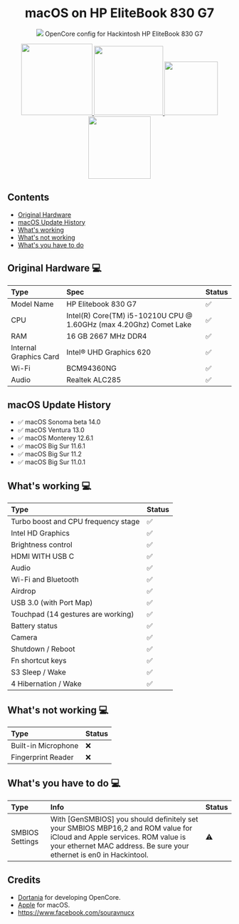 <h1 align="center"> macOS on HP EliteBook 830 G7 </h1>

<p align="center">
  <img src="https://github.com/Souravlvn/HP-ELITEBOOK-830-G7-COMETLAKE-HACKINTOSH-HD/assets/118700129/5fb74c60-33c4-4db6-948e-9f135b81c7de>

</p>

<h4 align="center"> OpenCore config for Hackintosh HP EliteBook 830 G7 </h4>

<p align="center">
<a href="https://www.apple.com/macos/ventura/">
  <img src="https://img.shields.io/badge/macOS-SONOMA-orange" width="160"/> </a>
<a href="https://github.com/acidanthera/OpenCorePkg/releases">
  <img src="https://img.shields.io/badge/OpenCore-0.9.5-9cf" width="155"/> </a>
<a href="https://github.com/yusufklncc/HP-EliteBook-830-G7-Hackintosh/releases">
  <img src="https://img.shields.io/badge/release-EFI-blue.svg" width="120"/> </a>
<a href="https://github.com/yusufklncc/HP-EliteBook-830-G7-Hackintosh/issues"> 
  <img src="https://img.shields.io/github/issues/yusufklncc/HP-EliteBook-830-G7-Hackintosh" width="140"/> </a>
</p>


## Contents
  - [Original Hardware](https://github.com/yusufklncc/HP-EliteBook-830-G7-Hackintosh#original-hardware--)
  - [macOS Update History](https://github.com/yusufklncc/HP-EliteBook-830-G7-Hackintosh#macos-update-history)
  - [What's working](https://github.com/yusufklncc/HP-EliteBook-830-G7-Hackintosh#whats-working--)
  - [What's not working](https://github.com/yusufklncc/HP-EliteBook-830-G7-Hackintosh#whats-not-working--)
  - [What's you have to do](https://github.com/yusufklncc/HP-EliteBook-830-G7-Hackintosh#whats-you-have-to-do--)
 
## Original Hardware  💻

Type | Spec | Status
:---------|:---------|:----------
Model Name      | HP Elitebook 830 G7 | ✅
CPU              | Intel(R) Core(TM) i5-10210U CPU @ 1.60GHz (max 4.20Ghz) Comet Lake | ✅
RAM           | 16 GB 2667 MHz DDR4 | ✅
Internal Graphics Card | Intel® UHD Graphics 620 | ✅
Wi-Fi             | BCM94360NG | ✅
Audio       | Realtek ALC285 | ✅


## macOS Update History

- ✅ macOS Sonoma beta 14.0
- ✅ macOS Ventura 13.0 
- ✅ macOS Monterey 12.6.1
- ✅ macOS Big Sur 11.6.1
- ✅ macOS Big Sur 11.2
- ✅ macOS Big Sur 11.0.1
  

## What's working  💻
  
Type | Status
:---------|:---------
Turbo boost and CPU frequency stage |  ✅  
Intel HD Graphics             |  ✅  
Brightness control                  |  ✅  
HDMI WITH USB C                    |  ✅  
Audio          |  ✅  
Wi-Fi and Bluetooth         |  ✅  
Airdrop |  ✅ 
USB 3.0 (with Port Map)        |  ✅  
Touchpad (14 gestures are working)   |  ✅  
Battery status   |  ✅  
Camera   |  ✅    
Shutdown / Reboot   |  ✅  
Fn shortcut keys   |  ✅  
S3 Sleep / Wake   |  ✅ 
4 Hibernation / Wake   |  ✅


## What's not working  💻
Type | Status
:---------|:--------- 
Built-in Microphone   |  ❌
Fingerprint Reader   |  ❌
 
## What's you have to do  💻
  
Type | Info | Status
:---------|:---------|:----------
SMBIOS Settings  | With [GenSMBIOS] you should definitely set your SMBIOS MBP16,2 and ROM value for iCloud and Apple services. ROM value is your ethernet MAC address. Be sure your ethernet is en0 in Hackintool. |  ⚠️


## Credits
  
 - [Dortania](https://dortania.github.io) for developing OpenCore.
 - [Apple](https://www.apple.com) for macOS.
 - https://www.facebook.com/souravnucx

